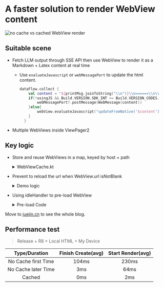 # A faster solution to render WebView content

![no cache vs cached WebView render](https://i.imgur.com/ZEivLwz.png)

## Suitable scene

* Fetch LLM output through SSE API then use WebView to render it as a Markdown + Latex content at real time
  * Use `evaluateJavascript` or `webMessagePort` to update the html content.

    ``` kt
    dataFlow.collect {
        val content = "${printMsg.joinToString("\\n")}\\n======\\n\\nReceived:\\n$it"
        if(!usingJS && Build.VERSION.SDK_INT >= Build.VERSION_CODES.M){
            webMessagePort?.postMessage(WebMessage(content))
        }else{
            webView.evaluateJavascript("updateFromNative('$content')", null)
        }
      }
    ```
* Multiple WebViews inside ViewPager2


## Key logic

* Store and reuse WebViews in a map, keyed by host + path
  <details>
   <summary>WebViewCache.kt</summary>
   
   ``` kt
   object WebViewCache {
    private const val MAX_POOL_SIZE = 8

    private val mPools: MutableMap<String, Pools.Pool<WebView>> = mutableMapOf()
    private val emptyWebViewClient = object : WebViewClient() {}
  
    fun acquireOrCreate(context: Context, url: Uri? = null): WebView {
        val hostAndPath = (url?.host ?: "") + (url?.path ?: "")
        if (!mPools.contains(hostAndPath)) {
            mPools[hostAndPath] = Pools.SynchronizedPool(MAX_POOL_SIZE)
        }
        var webView = mPools[hostAndPath]?.acquire()

        if (webView == null) {
            val wrapper = MutableContextWrapper(context)
            webView = WebView(wrapper)
        } else {
            (webView.context as? MutableContextWrapper)?.baseContext = context
        }
        return webView
    }

    @MainThread
    fun releaseSafe(webView: WebView) = webView.apply {
        Log.d(TAG, "releaseWebView $webView")
        (webView.parent as? ViewGroup)?.removeView(webView)
        webView.stopLoading()
        (webView.context as? MutableContextWrapper)?.baseContext = appContext
        webView.webViewClient = emptyWebViewClient
        val uri = webView.url?.toUri()
        val hostAndPath = (uri?.host ?: "") + (uri?.path ?: "")
        mPools[hostAndPath]?.release(webView)
    }
  }
   ```
  </details>
* Prevent to reload the url when WebView.url isNotBlank
  <details>
   <summary>Demo logic</summary>

   ``` kt
   WebViewCache.acquireOrCreate(requireContext(), desireUrl.toUri()).apply {
    this@JsWithCacheWebFragment.currentWebView = this
    WebViewCache.setupWebView(this)
    webViewClient = object: WebViewClient(){
        override fun onPageFinished(view: WebView?, url: String?) {
            super.onPageFinished(view, url)
            if(view?.progress == 100){
                startCollectData(view)
            }
        }
    }
    if (this.url.isNullOrBlank()) {
        loadUrl(desireUrl)
    } else {
        startCollectData(this)
    }
  }
   ```
  </details>
* Using idleHandler to pre-load WebView
  <details>
   <summary>Pre-load Code</summary>

   ``` kt
   Looper.getMainLooper().queue.addIdleHandler(WebViewCache.preloadIdleHandler)
   ```

   ``` kt
   val preloadIdleHandler = object : MessageQueue.IdleHandler {
        override fun queueIdle(): Boolean {
            if (mPools.isNotEmpty()) return false
            val desireUrl = "file:///android_asset/demo_js_interface.html"
            preloadWebView(desireUrl)
            return false
        }
    }
   fun preloadWebView(desireUrl: String) {
        acquireOrCreate(appContext, desireUrl.toUri()).apply {
            setupWebView(this)
            webViewClient = object : WebViewClient() {
                override fun onPageFinished(view: WebView?, url: String?) {
                    super.onPageFinished(view, url)
                    view?.let { releaseSafe(it) }
                }
            }
            loadUrl(desireUrl)
        }
    }
   ```
  </details>

Move to [juejin.cn](https://juejin.cn/post/7543556350745313306) to see the whole blog.

## Performance test
> Release + R8 + Local HTML + My Device

 | Type/Duration | Finish Create(avg) | Start Render(avg) |
 | :---: | :---: | :---: |
 | No Cache first Time| 104ms | 230ms |
 | No Cache later Time| 3ms | 64ms |
 | Cached | 0ms | 2ms |
